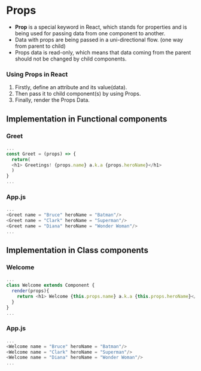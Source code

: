 #   Props

-   **Prop** is a special keyword in React, which stands for properties and is being used for passing data from one component to another.
-   Data with props are being passed in a uni-directional flow. (one way from parent to child)
-   Props data is read-only, which means that data coming from the parent should not be changed by child components.

### Using Props in React

1.  Firstly, define an attribute and its value(data).
2.  Then pass it to child component(s) by using Props.
3.  Finally, render the Props Data.

##  Implementation in Functional components

### Greet

```js
...
const Greet = (props) => {
  return(
  <h1> Greetings! {props.name} a.k.a {props.heroName}</h1>
  )
}
...
```

### App.js

```js
...
<Greet name = "Bruce" heroName = "Batman"/>
<Greet name = "Clark" heroName = "Superman"/>
<Greet name = "Diana" heroName = "Wonder Woman"/>
...
```

##  Implementation in Class components

### Welcome

```js
...
class Welcome extends Component {
  render(props){
    return <h1> Welcome {this.props.name} a.k.a {this.props.heroName}</h1>
  }
}
...
```

### App.js

```js
...
<Welcome name = "Bruce" heroName = "Batman"/>
<Welcome name = "Clark" heroName = "Superman"/>
<Welcome name = "Diana" heroName = "Wonder Woman"/>
...
```